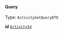 

#### Query

Type: `ActivityGetQueryDTO`  
<article>

***id*** [`ActivityId`](#activityid) 

</article>

